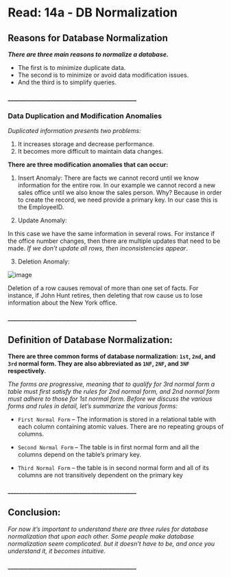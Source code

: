 # Read: 14a - DB Normalization

## Reasons for Database Normalization

***There are three main reasons to normalize a database.*** 

* The first is to minimize duplicate data. 
* The second is to minimize or avoid data modification issues.
* And the third is to simplify queries. 

#### _____________________________________________

### Data Duplication and Modification Anomalies

*Duplicated information presents two problems:*

1. It increases storage and decrease performance.
2. It becomes more difficult to maintain data changes.



**There are three modification anomalies that can occur:**

1. Insert Anomaly:
There are facts we cannot record until we know information for the entire row.  In our example we cannot record a new sales office until we also know the sales person.  Why?  Because in order to create the record, we need provide a primary key.  In our case this is the EmployeeID.

2. Update Anomaly:

In this case we have the same information in several rows. For instance if the office number changes, then there are multiple updates that need to be made.  *If we don’t update all rows, then inconsistencies appear*.

3. Deletion Anomaly:

![image](https://www.essentialsql.com/wp-content/uploads/2014/06/Intro-Deletion-Anomaly.png)

Deletion of a row causes removal of more than one set of facts.  For instance, if John Hunt retires, then deleting that row cause us to lose information about the New York office.

#### _____________________________________________

## Definition of Database Normalization:

**There are three common forms of database normalization: `1st`, `2nd`, and `3rd` normal form. They are also abbreviated as `1NF`, `2NF`, and `3NF` respectively.**

*The forms are progressive, meaning that to qualify for 3rd normal form a table must first satisfy the rules for 2nd normal form, and 2nd normal form must adhere to those for 1st normal form. Before we discuss the various forms and rules in detail, let’s summarize the various forms:*

* `First Normal Form` – The information is stored in a relational table with each column containing atomic values. There are no repeating groups of columns.

* `Second Normal Form` – The table is in first normal form and all the columns depend on the table’s primary key.

* `Third Normal Form` – the table is in second normal form and all of its columns are not transitively dependent on the primary key

#### _____________________________________________

## Conclusion:

*For now it’s important to understand there are three rules for database normalization that upon each other.*
*Some people make database normalization seem complicated.*
*but it doesn’t have to be, and once you understand it, it becomes intuitive.*

#### _____________________________________________
